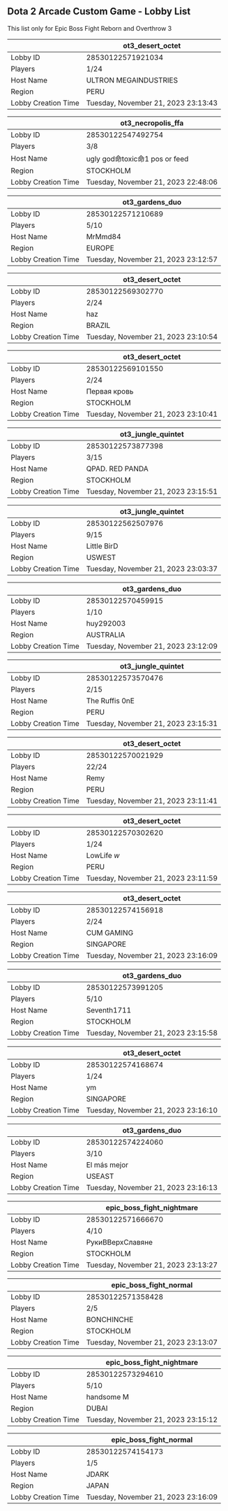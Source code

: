 ## Dota 2 Arcade Custom Game - Lobby List

This list only for Epic Boss Fight Reborn and Overthrow 3

|  | ot3_desert_octet |
| ------ | ------ |
| Lobby ID | 28530122571921034 |
| Players | 1/24 |
| Host Name | ULTRON MEGAINDUSTRIES |
| Region | PERU |
| Lobby Creation Time | Tuesday, November 21, 2023 23:13:43 |


|  | ot3_necropolis_ffa |
| ------ | ------ |
| Lobby ID | 28530122547492754 |
| Players | 3/8 |
| Host Name | ugly god命toxic命1 pos or feed |
| Region | STOCKHOLM |
| Lobby Creation Time | Tuesday, November 21, 2023 22:48:06 |


|  | ot3_gardens_duo |
| ------ | ------ |
| Lobby ID | 28530122571210689 |
| Players | 5/10 |
| Host Name | MrMmd84 |
| Region | EUROPE |
| Lobby Creation Time | Tuesday, November 21, 2023 23:12:57 |


|  | ot3_desert_octet |
| ------ | ------ |
| Lobby ID | 28530122569302770 |
| Players | 2/24 |
| Host Name | haz |
| Region | BRAZIL |
| Lobby Creation Time | Tuesday, November 21, 2023 23:10:54 |


|  | ot3_desert_octet |
| ------ | ------ |
| Lobby ID | 28530122569101550 |
| Players | 2/24 |
| Host Name | Первая кровь |
| Region | STOCKHOLM |
| Lobby Creation Time | Tuesday, November 21, 2023 23:10:41 |


|  | ot3_jungle_quintet |
| ------ | ------ |
| Lobby ID | 28530122573877398 |
| Players | 3/15 |
| Host Name | QPAD. RED PANDA |
| Region | STOCKHOLM |
| Lobby Creation Time | Tuesday, November 21, 2023 23:15:51 |


|  | ot3_jungle_quintet |
| ------ | ------ |
| Lobby ID | 28530122562507976 |
| Players | 9/15 |
| Host Name | Little BirD |
| Region | USWEST |
| Lobby Creation Time | Tuesday, November 21, 2023 23:03:37 |


|  | ot3_gardens_duo |
| ------ | ------ |
| Lobby ID | 28530122570459915 |
| Players | 1/10 |
| Host Name | huy292003 |
| Region | AUSTRALIA |
| Lobby Creation Time | Tuesday, November 21, 2023 23:12:09 |


|  | ot3_jungle_quintet |
| ------ | ------ |
| Lobby ID | 28530122573570476 |
| Players | 2/15 |
| Host Name | The Ruffis 0nE |
| Region | PERU |
| Lobby Creation Time | Tuesday, November 21, 2023 23:15:31 |


|  | ot3_desert_octet |
| ------ | ------ |
| Lobby ID | 28530122570021929 |
| Players | 22/24 |
| Host Name | Remy |
| Region | PERU |
| Lobby Creation Time | Tuesday, November 21, 2023 23:11:41 |


|  | ot3_desert_octet |
| ------ | ------ |
| Lobby ID | 28530122570302620 |
| Players | 1/24 |
| Host Name | LowLife *w* |
| Region | PERU |
| Lobby Creation Time | Tuesday, November 21, 2023 23:11:59 |


|  | ot3_desert_octet |
| ------ | ------ |
| Lobby ID | 28530122574156918 |
| Players | 2/24 |
| Host Name | CUM GAMING |
| Region | SINGAPORE |
| Lobby Creation Time | Tuesday, November 21, 2023 23:16:09 |


|  | ot3_gardens_duo |
| ------ | ------ |
| Lobby ID | 28530122573991205 |
| Players | 5/10 |
| Host Name | Seventh1711 |
| Region | STOCKHOLM |
| Lobby Creation Time | Tuesday, November 21, 2023 23:15:58 |


|  | ot3_desert_octet |
| ------ | ------ |
| Lobby ID | 28530122574168674 |
| Players | 1/24 |
| Host Name | ym |
| Region | SINGAPORE |
| Lobby Creation Time | Tuesday, November 21, 2023 23:16:10 |


|  | ot3_gardens_duo |
| ------ | ------ |
| Lobby ID | 28530122574224060 |
| Players | 3/10 |
| Host Name | El más mejor |
| Region | USEAST |
| Lobby Creation Time | Tuesday, November 21, 2023 23:16:13 |


|  | epic_boss_fight_nightmare |
| ------ | ------ |
| Lobby ID | 28530122571666670 |
| Players | 4/10 |
| Host Name | РукиВВерхСлавяне |
| Region | STOCKHOLM |
| Lobby Creation Time | Tuesday, November 21, 2023 23:13:27 |


|  | epic_boss_fight_normal |
| ------ | ------ |
| Lobby ID | 28530122571358428 |
| Players | 2/5 |
| Host Name | BONCHINCHE |
| Region | STOCKHOLM |
| Lobby Creation Time | Tuesday, November 21, 2023 23:13:07 |


|  | epic_boss_fight_nightmare |
| ------ | ------ |
| Lobby ID | 28530122573294610 |
| Players | 5/10 |
| Host Name | handsome M |
| Region | DUBAI |
| Lobby Creation Time | Tuesday, November 21, 2023 23:15:12 |


|  | epic_boss_fight_normal |
| ------ | ------ |
| Lobby ID | 28530122574154173 |
| Players | 1/5 |
| Host Name | JDARK |
| Region | JAPAN |
| Lobby Creation Time | Tuesday, November 21, 2023 23:16:09 |


